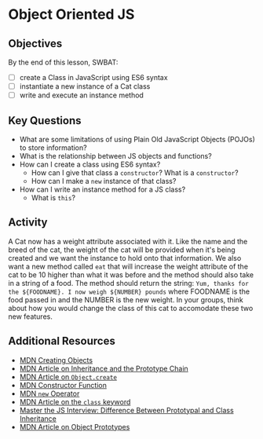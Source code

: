 # Object Oriented JS

## Objectives
  By the end of this lesson, SWBAT:
- [ ] create a Class in JavaScript using ES6 syntax
- [ ] instantiate a new instance of a Cat class
- [ ] write and execute an instance method 

## Key Questions
* What are some limitations of using Plain Old JavaScript Objects (POJOs) to store information?
* What is the relationship between JS objects and functions?
* How can I create a class using ES6 syntax?
  * How can I give that class a `constructor`? What is a `constructor`?
  * How can I make a `new` instance of that class?
* How can I write an instance method for a JS class?
  * What is `this`? 

## Activity

A Cat now has a weight attribute associated with it. Like the name and the breed of the cat, the weight of the cat will be provided when it's being created and we want the instance to hold onto that information. We also want a new method called `eat` that will increase the weight attribute of the cat to be 10 higher than what it was before and the method should also take in a string of a food. The method should return the string: `Yum, thanks for the ${FOODNAME}. I now weigh ${NUMBER} pounds` where FOODNAME is the food passed in and the NUMBER is the new weight. In your groups, think about how you would change the class of this cat to accomodate these two new features.


## Additional Resources
- [MDN Creating Objects](https://developer.mozilla.org/en-US/docs/Web/JavaScript/Reference/Operators/Object_initializer)
- [MDN Article on Inheritance and the Prototype Chain](https://developer.mozilla.org/en-US/docs/Web/JavaScript/Inheritance_and_the_prototype_chain)
- [MDN Article on `Object.create`](https://developer.mozilla.org/en-US/docs/Web/JavaScript/Reference/Global_Objects/Object/create)
- [MDN Constructor Function](https://developer.mozilla.org/en-US/docs/Web/JavaScript/Reference/Global_Objects/Object/constructor)
- [MDN `new` Operator](https://developer.mozilla.org/en-US/docs/Web/JavaScript/Reference/Operators/new)
- [MDN Article on the `class` keyword](https://developer.mozilla.org/en-US/docs/Web/JavaScript/Reference/Classes)
- [Master the JS Interview: Difference Between Prototypal and Class Inheritance](https://medium.com/javascript-scene/master-the-javascript-interview-what-s-the-difference-between-class-prototypal-inheritance-e4cd0a7562e9)
- [MDN Article on Object Prototypes](https://developer.mozilla.org/en-US/docs/Learn/JavaScript/Objects/Object_prototypes)
